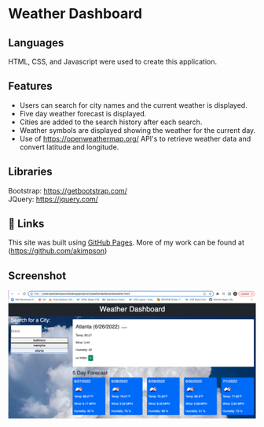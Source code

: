 # Weather Dashboard

## Languages

HTML, CSS, and Javascript were used to create this application.

## Features

- Users can search for city names and the current weather is displayed.
- Five day weather forecast is displayed.
- Cities are added to the search history after each search.
- Weather symbols are displayed showing the weather for the current day.
- Use of https://openweathermap.org/ API's to retrieve weather data and convert latitude and longitude.

## Libraries

Bootstrap: https://getbootstrap.com/ <br>
JQuery: https://jquery.com/

## 🔗 Links

This site was built using [GitHub Pages](https://akimpson.github.io/weather-dashboard/).
More of my work can be found at (https://github.com/akimpson)

## Screenshot

![Weather Dashboard](./assets/images/WeatherDashboardScreenshot.png)

<!-- ![Weather Dashboard Screenshot](https://user-images.githubusercontent.com/98501990/175842306-a5f1d704-7a99-4b28-9e70-38dce74456aa.png) -->
